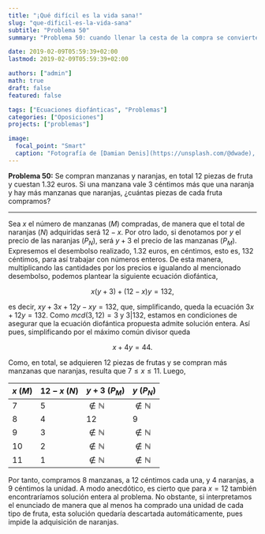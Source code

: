 ```yaml
---
title: "¡Qué difícil es la vida sana!"
slug: "que-dificil-es-la-vida-sana"
subtitle: "Problema 50"
summary: "Problema 50: cuando llenar la cesta de la compra se convierte en un acertijo."

date: 2019-02-09T05:59:39+02:00
lastmod: 2019-02-09T05:59:39+02:00

authors: ["admin"]
math: true
draft: false
featured: false

tags: ["Ecuaciones diofánticas", "Problemas"]
categories: ["Oposiciones"]
projects: ["problemas"]

image:
  focal_point: "Smart"
  caption: "Fotografía de [Damian Denis](https://unsplash.com/@dwade), disponible en [Unsplash](https://unsplash.com/photos/JPibHbH9D6s)."
---
```


**Problema 50:** Se compran manzanas y naranjas, en total $12$ piezas de fruta y cuestan $1.32$ euros. Si una manzana vale $3$ céntimos más que una naranja y hay más manzanas que naranjas, ¿cuántas piezas de cada fruta compramos?

***

Sea $x$ el número de manzanas ($M$) compradas, de manera que el total de naranjas ($N$) adquiridas será $12-x$. Por otro lado, si denotamos por $y$ el precio de las naranjas ($P_N$), será $y+3$ el precio de las manzanas ($P_M$). Expresemos el desembolso realizado, $1.32$ euros, en céntimos, esto es, $132$ céntimos, para así trabajar con números enteros. De esta manera, multiplicando las cantidades por los precios e igualando al mencionado desembolso, podemos plantear la siguiente ecuación diofántica, 

$$
x(y+3) + (12-x)y=132,
$$ 

es decir, $xy+3x+12y-xy=132$, que, simplificando, queda la ecuación $3x+12y=132$. Como $mcd(3,12) = 3$ y $3|132$, estamos en condiciones de asegurar que la ecuación diofántica propuesta admite solución entera. Así pues, simplificando por el máximo común divisor queda 

$$
x+4y=44.
$$ 

Como, en total, se adquieren $12$ piezas de frutas y se compran más manzanas que naranjas, resulta que $7\leq x\leq 11$. Luego,

| $x$ ($M$) | $12-x$ ($N$) | $y+3$ ($P_M$) | $y$ ($P_N$) |
| --------- | ------------ | ------------- | ----------- |
| $7$       | $5$          | $\notin\mathbb{N}$ | $\notin\mathbb{N}$ |
| $8$       | $4$          | $12$          | $9$         |
| $9$       | $3$          | $\notin\mathbb{N}$ | $\notin\mathbb{N}$ |
| $10$      | $2$          | $\notin\mathbb{N}$ | $\notin\mathbb{N}$ |
| $11$      | $1$          | $\notin\mathbb{N}$ | $\notin\mathbb{N}$ |

Por tanto, compramos $8$ manzanas, a $12$ céntimos cada una, y $4$ naranjas, a $9$ céntimos la unidad. A modo anecdótico, es cierto que para $x=12$ también encontraríamos solución entera al problema. No obstante, si interpretamos el enunciado de manera que al menos ha comprado una unidad de cada tipo de fruta, esta solución quedaría descartada automáticamente, pues impide la adquisición de naranjas.
